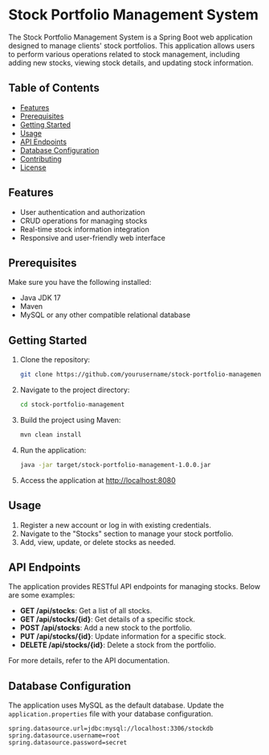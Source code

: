 # Stock Portfolio Management System

The Stock Portfolio Management System is a Spring Boot web application designed to manage clients' stock portfolios. This application allows users to perform various operations related to stock management, including adding new stocks, viewing stock details, and updating stock information.

## Table of Contents

- [Features](#features)
- [Prerequisites](#prerequisites)
- [Getting Started](#getting-started)
- [Usage](#usage)
- [API Endpoints](#api-endpoints)
- [Database Configuration](#database-configuration)
- [Contributing](#contributing)
- [License](#license)

## Features

- User authentication and authorization
- CRUD operations for managing stocks
- Real-time stock information integration
- Responsive and user-friendly web interface

## Prerequisites

Make sure you have the following installed:

- Java JDK 17
- Maven
- MySQL or any other compatible relational database

## Getting Started

1. Clone the repository:

    ```bash
    git clone https://github.com/yourusername/stock-portfolio-management.git
    ```

2. Navigate to the project directory:

    ```bash
    cd stock-portfolio-management
    ```

3. Build the project using Maven:

    ```bash
    mvn clean install
    ```

4. Run the application:

    ```bash
    java -jar target/stock-portfolio-management-1.0.0.jar
    ```

5. Access the application at [http://localhost:8080](http://localhost:8080)

## Usage

1. Register a new account or log in with existing credentials.
2. Navigate to the "Stocks" section to manage your stock portfolio.
3. Add, view, update, or delete stocks as needed.

## API Endpoints

The application provides RESTful API endpoints for managing stocks. Below are some examples:

- **GET /api/stocks**: Get a list of all stocks.
- **GET /api/stocks/{id}**: Get details of a specific stock.
- **POST /api/stocks**: Add a new stock to the portfolio.
- **PUT /api/stocks/{id}**: Update information for a specific stock.
- **DELETE /api/stocks/{id}**: Delete a stock from the portfolio.

For more details, refer to the API documentation.

## Database Configuration

The application uses MySQL as the default database. Update the `application.properties` file with your database configuration.

```properties
spring.datasource.url=jdbc:mysql://localhost:3306/stockdb
spring.datasource.username=root
spring.datasource.password=secret
